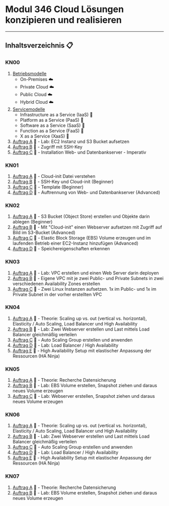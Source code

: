 # Modul 346 Cloud Lösungen konzipieren und realisieren
---

## Inhaltsverzeichnis 📋

### KN00
1. [Betriebsmodelle](KN00/betriebsmodelle.md)
   - On-Premises ☁️
   - Private Cloud ☁️
   - Public Cloud ☁️
   - Hybrid Cloud ☁️
2. [Servicemodelle](KN00/servicemodelle.md)
   - Infrastructure as a Service (IaaS) 🏢
   - Platform as a Service (PaaS) 🏢
   - Software as a Service (SaaS) 🏢
   - Function as a Service (FaaS) 🏢
   - X as a Service (XaaS) 🏢
3. [Auftrag A](KN00/Challenges/A/a.md) 📝 - Lab: EC2 Instanz und S3 Bucket aufsetzen
4. [Auftrag B](KN00/Challenges/B/b.md) 📝 - Zugriff mit SSH-Key
5. [Auftrag C](KN00/Challenges/C/c.md) 📝 - Installation Web- und Datenbankserver - Imperativ

### KN01
1. [Auftrag A](KN01/Challenges/a.md) 📝 - Cloud-init Datei verstehen
2. [Auftrag B](KN01/Challenges/b.md) 📝 - SSH-Key und Cloud-init (Beginner)
3. [Auftrag C](KN01/Challenges/c.md) 📝 - Template (Beginner)
4. [Auftrag D](KN01/Challenges/d.md) 📝 - Auftrennung von Web- und Datenbankserver (Advanced)

### KN02
1. [Auftrag A](KN02/Challenges/a.md) 📝 - S3 Bucket (Object Store) erstellen und Objekte darin ablegen (Beginner)
2. [Auftrag B](KN02/Challenges/b.md) 📝 - Mit "Cloud-init" einen Webserver aufsetzen mit Zugriff auf Bild im S3-Bucket (Advanced)
3. [Auftrag C](KN02/Challenges/C/c.md) 📝 - Elastic Block Storage (EBS) Volume erzeugen und im laufenden Betrieb einer EC2-Instanz hinzufügen (Advanced)
4. [Auftrag D](KN02/Challenges/D/d.md) 📝 - Speichereigenschaften erkennen

### KN03
1. [Auftrag A](KN03/Challenges/a.md) 📝 - Lab: VPC erstellen und einen Web Server darin deployen
2. [Auftrag B](KN03/Challenges/b.md) 📝 - Eigene VPC mit je zwei Public- und Private Subnets in zwei verschiedenen Availability Zones erstellen
3. [Auftrag C](KN03/Challenges/c.md) 📝 - Zwei Linux Instanzen aufsetzen. 1x im Public- und 1x im Private Subnet in der vorher erstellten VPC

### KN04
1. [Auftrag A](KN04/a.md) 📝 - Theorie: Scaling up vs. out (vertical vs. horizontal), Elasticity / Auto Scaling, Load Balancer und High Availability
2. [Auftrag B](KN04/b.md) 📝 - Lab: Zwei Webserver erstellen und Last mittels Load Balancer gleichmäßig verteilen
3. [Auftrag C](KN04/c.md) 📝 - Auto Scaling Group erstellen und anwenden
4. [Auftrag D](KN04/d.md) 📝 - Lab: Load Balancer / High Availability
5. [Auftrag E](KN04/Challenges/E/e.md) 📝 - High Availability Setup mit elastischer Anpassung der Ressourcen (HA Ninja)

### KN05
1. [Auftrag A](KN05/a.md) 📝 - Theorie: Recherche Datensicherung
2. [Auftrag B](KN05/b.md) 📝 - Lab: EBS Volume erstellen, Snapshot ziehen und daraus neues Volume erzeugen
3. [Auftrag C](KN05/c.md) 📝 - Lab: Webserver erstellen, Snapshot ziehen und daraus neues Volume erzeugen

### KN06
1. [Auftrag A](KN06/a.md) 📝 - Theorie: Scaling up vs. out (vertical vs. horizontal), Elasticity / Auto Scaling, Load Balancer und High Availability
2. [Auftrag B](KN06/b.md) 📝 - Lab: Zwei Webserver erstellen und Last mittels Load Balancer gleichmäßig verteilen
3. [Auftrag C](KN06/c.md) 📝 - Auto Scaling Group erstellen und anwenden
4. [Auftrag D](KN06/d.md) 📝 - Lab: Load Balancer / High Availability
5. [Auftrag E](KN06/e.md) 📝 - High Availability Setup mit elastischer Anpassung der Ressourcen (HA Ninja)

### KN07
1. [Auftrag A](KN07/a.md) 📝 - Theorie: Recherche Datensicherung
2. [Auftrag B](KN07/b.md) 📝 - Lab: EBS Volume erstellen, Snapshot ziehen und daraus neues Volume erzeugen
